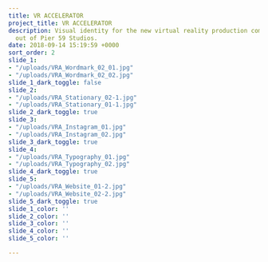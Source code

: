 ```yaml
---
title: VR ACCELERATOR
project_title: VR ACCELERATOR
description: Visual identity for the new virtual reality production company based
  out of Pier 59 Studios.
date: 2018-09-14 15:19:59 +0000
sort_order: 2
slide_1:
- "/uploads/VRA_Wordmark_02_01.jpg"
- "/uploads/VRA_Wordmark_02_02.jpg"
slide_1_dark_toggle: false
slide_2:
- "/uploads/VRA_Stationary_02-1.jpg"
- "/uploads/VRA_Stationary_01-1.jpg"
slide_2_dark_toggle: true
slide_3:
- "/uploads/VRA_Instagram_01.jpg"
- "/uploads/VRA_Instagram_02.jpg"
slide_3_dark_toggle: true
slide_4:
- "/uploads/VRA_Typography_01.jpg"
- "/uploads/VRA_Typography_02.jpg"
slide_4_dark_toggle: true
slide_5:
- "/uploads/VRA_Website_01-2.jpg"
- "/uploads/VRA_Website_02-2.jpg"
slide_5_dark_toggle: true
slide_1_color: ''
slide_2_color: ''
slide_3_color: ''
slide_4_color: ''
slide_5_color: ''

---
```


